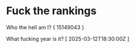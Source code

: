 # Fuck the rankings

Who the hell am I?
{ 15149043 }

What fucking year is it?
[ 2025-03-12T18:30:00Z ]
